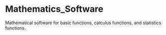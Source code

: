 # Mathematics_Software

Mathematical software for basic functions, calculus functions, and statistics functions.
